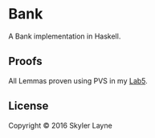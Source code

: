 Bank
====

A Bank implementation in Haskell.

## Proofs
All Lemmas proven using PVS in my [Lab5](https://github.com/skylerto/Software-Engineering-Requirements/tree/master/Lab5).

## License

Copyright © 2016 Skyler Layne
